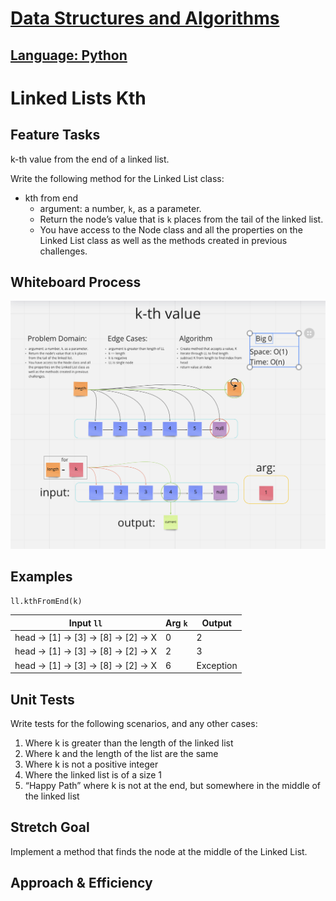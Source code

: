 # [Data Structures and Algorithms](https://alsosteve.github.io/data-structures-and-algorithms/)
## [Language: Python](https://alsosteve.github.io/data-structures-and-algorithms/python/)

# Linked Lists Kth
## Feature Tasks
k-th value from the end of a linked list.

Write the following method for the Linked List class:

* kth from end
  * argument: a number, `k`, as a parameter.
  * Return the node’s value that is `k` places from the tail of the linked list.
  * You have access to the Node class and all the properties on the Linked List class as well as the methods created in previous challenges.

## Whiteboard Process
![challenge07](07.png)

## Examples
`ll.kthFromEnd(k)`

| Input `ll`	| Arg `k`	| Output |
|---|---|---|
| head -> [1] -> [3] -> [8] -> [2] -> X |	0	| 2 |
| head -> [1] -> [3] -> [8] -> [2] -> X |	2 |	3 |
| head -> [1] -> [3] -> [8] -> [2] -> X |	6 |	Exception |

## Unit Tests
Write tests for the following scenarios, and any other cases:

1. Where k is greater than the length of the linked list
2. Where k and the length of the list are the same
3. Where k is not a positive integer
4. Where the linked list is of a size 1
5. “Happy Path” where k is not at the end, but somewhere in the middle of the linked list

## Stretch Goal
Implement a method that finds the node at the middle of the Linked List.

## Approach & Efficiency
